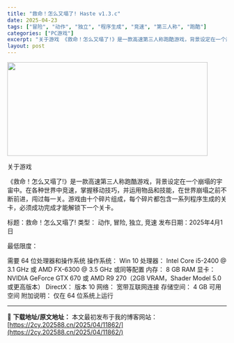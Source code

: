 ```yaml
---
title: "救命！怎么又塌了! Haste v1.3.c"
date: 2025-04-23
tags: ["冒险", "动作", "独立", "程序生成", "竞速", "第三人称", "跑酷"]
categories: ["PC游戏"]
excerpt: "关于游戏 《救命！怎么又塌了!》是一款高速第三人称跑酷游戏，背景设定在一个崩塌的宇宙中。在各种世界中竞速，掌握移动技巧，并运用物品和技能，在世界崩塌之前不断前进，闯过每一关。游戏由十个碎片组成，每个碎片都包含一系列程序生成的关卡，必须成功完成才能解锁下一个关卡。 标题：救命！怎么又塌了! 类型： 动&hellip;"
layout: post
---
```


<img class="aligncenter size-full wp-image-11852" src="https://2cy.202588.cn/wp-content/uploads/2025/04/2025042309534824.webp" alt="" width="460" height="215" />

关于游戏

《救命！怎么又塌了!》是一款高速第三人称跑酷游戏，背景设定在一个崩塌的宇宙中。在各种世界中竞速，掌握移动技巧，并运用物品和技能，在世界崩塌之前不断前进，闯过每一关。游戏由十个碎片组成，每个碎片都包含一系列程序生成的关卡，必须成功完成才能解锁下一个关卡。

标题：救命！怎么又塌了!
类型： 动作, 冒险, 独立, 竞速
发布日期：2025年4月1日

最低限度：

需要 64 位处理器和操作系统
操作系统： Win 10
处理器： Intel Core i5-2400 @ 3.1 GHz 或 AMD FX-6300 @ 3.5 GHz 或同等配置
内存： 8 GB RAM
显卡： NVIDIA GeForce GTX 670 或 AMD R9 270（2GB VRAM，Shader Model 5.0 或更高版本）
DirectX： 版本 10
网络： 宽带互联网连接
存储空间： 4 GB 可用空间
附加说明： 仅在 64 位系统上运行

---
📖 **下载地址/原文地址：** 本文最初发布于我的博客网站：[https://2cy.202588.cn/2025/04/11862/](https://2cy.202588.cn/2025/04/11862/)
